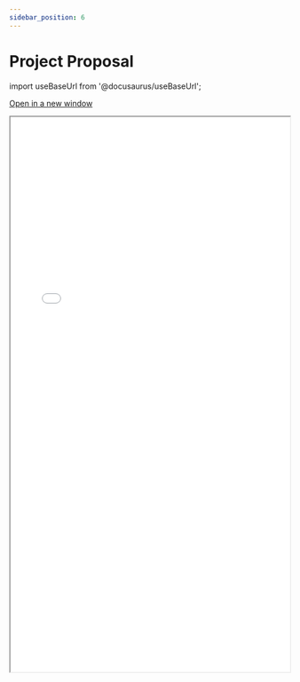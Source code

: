 ```yaml
---
sidebar_position: 6
---
```


# Project Proposal
import useBaseUrl from '@docusaurus/useBaseUrl';

[Open in a new window](../static/file/proposal.pdf)

<iframe
  width="100%"
  height="1000px"
  src={useBaseUrl('file/proposal.pdf')}
></iframe>